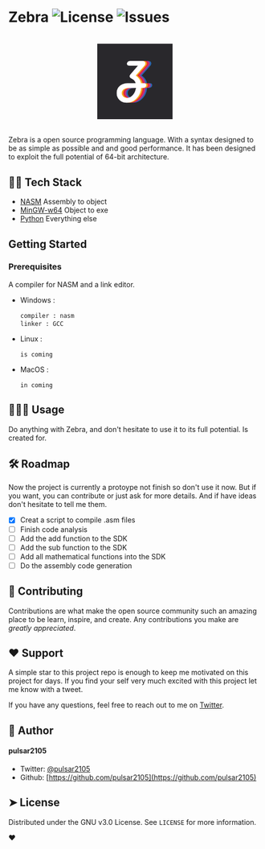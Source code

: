 <!-- PROJECT SHIELDS -->

Zebra ![License](https://img.shields.io/github/license/pulsar2105/Zebra)</a> ![Issues](https://img.shields.io/github/issues/pulsar2105/Zebra)</a>
===============

<!-- PROJECT LOGO -->
<br />
<div align="center">
  <a href="https://github.com/PULSAR2105/Zebra">
    <img src="logo/icon_v2.0.png" alt="Logo" width="150" height="150">
  </a>
</div>

<!-- description -->
##
Zebra is a open source programming language. With a syntax designed to be as simple as possible and and good performance.
It has been designed to exploit the full potential of 64-bit architecture.

## 👨‍🔧 Tech Stack
- [NASM](https://nasm.us/) Assembly to object
- [MinGW-w64](https://mingw-w64.org/) Object to exe
- [Python](python.org) Everything else

<!-- GETTING STARTED -->
## Getting Started

### Prerequisites

A compiler for NASM and a link editor.

* Windows :
  ```
  compiler : nasm
  linker : GCC
  ```
* Linux :
  ```
  is coming
  ```
* MacOS :
  ```
  in coming
  ```


## 🧑🏻‍💻 Usage
Do anything with Zebra, and don't hesitate to use it to its full potential. Is created for.
<!--
```python
print("Hello World!")
```
-->

## 🛠️ Roadmap

Now the project is currently a protoype not finish so don't use it now.
But if you want, you can contribute or just ask for more details.
And if have ideas don't hesitate to tell me them.

- [x] Creat a script to compile .asm files
- [ ] Finish code analysis
- [ ] Add the add function to the SDK
- [ ] Add the sub function to the SDK
- [ ] Add all mathematical functions into the SDK
- [ ] Do the assembly code generation

## 🍰 Contributing
Contributions are what make the open source community such an amazing place to be learn, inspire, and create. Any contributions you make are _greatly appreciated_.

## ❤️ Support
A simple star to this project repo is enough to keep me motivated on this project for days. If you find your self very much excited with this project let me know with a tweet.

If you have any questions, feel free to reach out to me on [Twitter](https://twitter.com/pulsar2105).

## 🙇 Author
#### pulsar2105
- Twitter: [@pulsar2105](https://twitter.com/pulsar2105)
- Github: [https://github.com/pulsar2105](https://github.com/pulsar2105)

## ➤ License
Distributed under the GNU v3.0 License. See `LICENSE` for more information.

❤️